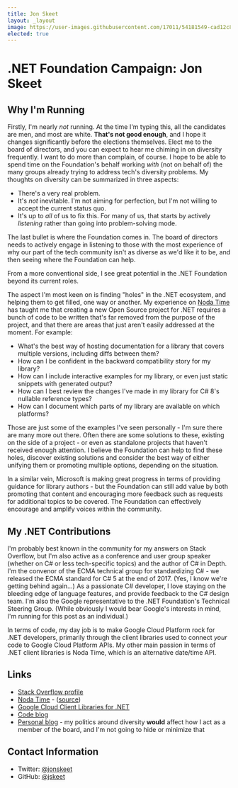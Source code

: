 ```yaml
---
title: Jon Skeet
layout: _layout
image: https://user-images.githubusercontent.com/17011/54181549-cad12c80-4496-11e9-8c3d-426c5d1d008b.jpg
elected: true
---
```


# .NET Foundation Campaign: Jon Skeet

## Why I'm Running

Firstly, I'm nearly *not* running. At the time I'm typing this, all the candidates are men, and most are white. **That's not good enough**, and I hope it changes significantly before the elections themselves. Elect me to the board of directors, and you can expect to hear me chiming in on diversity frequently. I want to do more than complain, of course. I hope to be able to spend time on the Foundation's behalf working *with* (not on behalf of) the many groups already trying to address tech's diversity problems. My thoughts on diversity can be summarized in three aspects:

- There's a very real problem.
- It's *not* inevitable. I'm not aiming for perfection, but I'm not willing to accept the current status quo.
- It's up to *all* of us to fix this. For many of us, that starts by actively *listening* rather than going into problem-solving mode.

The last bullet is where the Foundation comes in. The board of directors needs to actively engage in listening to those with the most experience of why our part of the tech community isn't as diverse as we'd like it to be, and then seeing where the Foundation can help.

From a more conventional side, I see great potential in the .NET Foundation beyond its current roles.

The aspect I'm most keen on is finding "holes" in the .NET ecosystem, and helping them to get filled, one way or another. My experience on [Noda Time](https://nodatime.org) has taught me that creating a new Open Source project for .NET requires a bunch of code to be written that's far removed from the purpose of the project, and that there are areas that just aren't easily addressed at the moment. For example:

- What's the best way of hosting documentation for a library that covers multiple versions, including diffs between them?
- How can I be confident in the backward compatibility story for my library?
- How can I include interactive examples for my library, or even just static snippets with generated output?
- How can I best review the changes I've made in my library for C# 8's nullable reference types?
- How can I document which parts of my library are available on which platforms?

Those are just some of the examples I've seen personally - I'm sure there are many more out there. Often there are some solutions to these, existing on the side of a project - or even as standalone projects that haven't received enough attention. I believe the Foundation can help to find these holes, discover existing solutions and consider the best way of either unifying them or promoting multiple options, depending on the situation.

In a similar vein, Microsoft is making great progress in terms of providing guidance for library authors - but the Foundation can still add value by both promoting that content and encouraging more feedback such as requests for additional topics to be covered. The Foundation can effectively encourage and amplify voices within the community.

## My .NET Contributions

I'm probably best known in the community for my answers on Stack Overflow, but I'm also active as a conference and user group speaker (whether on C# or less tech-specific topics) and the author of C# in Depth. I'm the convenor of the ECMA technical group for standardizing C# - we released the ECMA standard for C# 5 at the end of 2017. (Yes, I know we're getting behind again...) As a passionate C# developer, I love staying on the bleeding edge of language features, and provide feedback to the C# design team. I'm also the Google representative to the .NET Foundation's Technical Steering Group. (While obviously I would bear Google's interests in mind, I'm running for this post as an individual.)

In terms of code, my day job is to make Google Cloud Platform rock for .NET developers, primarily through the client libraries used to connect *your* code to Google Cloud Platform APIs. My other main passion in terms of .NET client libraries is Noda Time, which is an alternative date/time API.

## Links
* [Stack Overflow profile](https://stackoverflow.com/users/22656/jon-skeet)
* [Noda Time](https://nodatime.org) - ([source](https://github.com/nodatime/nodatime))
* [Google Cloud Client Libraries for .NET](https://github.com/googleapis/google-cloud-dotnet)
* [Code blog](https://codeblog.jonskeet.uk)
* [Personal blog](https://blog.jonskeet.uk) - my politics around diversity **would** affect how I act as a member of the board, and I'm not going to hide or minimize that

## Contact Information
* Twitter: [@jonskeet](https://twitter.com/jonskeet)
* GitHub: [@jskeet](https://github.com/jskeet)
